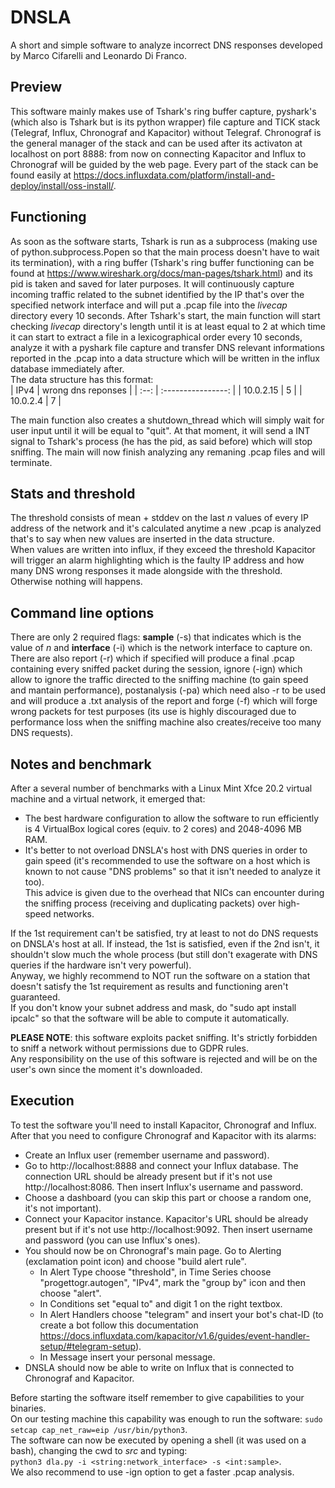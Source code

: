 # DNSLA
A short and simple software to analyze incorrect DNS responses developed by Marco Cifarelli and Leonardo Di Franco.

## Preview
This software mainly makes use of Tshark's ring buffer capture, pyshark's (which also is Tshark but is its python wrapper) file capture and TICK stack (Telegraf, Influx, Chronograf and Kapacitor) without Telegraf. Chronograf is the general manager of the stack and can be used after its activaton at localhost on port 8888: from now on connecting Kapacitor and Influx to Chronograf will be guided by the web page. Every part of the stack can be found easily at https://docs.influxdata.com/platform/install-and-deploy/install/oss-install/.

## Functioning
As soon as the software starts, Tshark is run as a subprocess (making use of python.subprocess.Popen so that the main process doesn't have to wait its termination), with a ring buffer (Tshark's ring buffer functioning can be found at https://www.wireshark.org/docs/man-pages/tshark.html) and its pid is taken and saved for later purposes. It will continuously capture incoming traffic related to the subnet identified by the IP that's over the specified network interface and will put a .pcap file into the _livecap_ directory every 10 seconds.
After Tshark's start, the main function will start checking _livecap_ directory's length until it is at least equal to 2 at which time it can start to extract a file in a lexicographical order every 10 seconds, analyze it with a pyshark file capture and transfer DNS relevant informations reported in the .pcap into a data structure which will be written in the influx database immediately after.  
The data structure has this format:  
| IPv4 | wrong dns reponses |
| :--: | :----------------: |
| 10.0.2.15 | 5 |
| 10.0.2.4 | 7 |

The main function also creates a shutdown_thread which will simply wait for user input until it will be equal to "quit". At that moment, it will send a INT signal to Tshark's process (he has the pid, as said before) which will stop sniffing. The main will now finish analyzing any remaning .pcap files and will terminate.

## Stats and threshold
The threshold consists of mean + stddev on the last _n_ values of every IP address of the network and it's calculated anytime a new .pcap is analyzed that's to say when new values are inserted in the data structure.  
When values are written into influx, if they exceed the threshold Kapacitor will trigger an alarm highlighting which is the faulty IP address and how many DNS wrong responses it made alongside with the threshold. Otherwise nothing will happens.

## Command line options
There are only 2 required flags: __sample__ (-s) that indicates which is the value of _n_ and __interface__ (-i) which is the network interface to capture on.  
There are also report (-r) which if specified will produce a final .pcap containing every sniffed packet during the session, ignore (-ign) which allow to ignore the traffic directed to the sniffing machine (to gain speed and mantain performance), postanalysis (-pa) which need also -r to be used and will produce a .txt analysis of the report and forge (-f) which will forge wrong packets for test purposes (its use is highly discouraged due to performance loss when the sniffing machine also creates/receive too many DNS requests).

## Notes and benchmark
After a several number of benchmarks with a Linux Mint Xfce 20.2 virtual machine and a virtual network, it emerged that:
- The best hardware configuration to allow the software to run efficiently is 4 VirtualBox logical cores (equiv. to 2 cores) and 2048-4096 MB RAM.
- It's better to not overload DNSLA's host with DNS queries in order to gain speed (it's recommended to use the software on a host which is known to not cause "DNS problems" so that it isn't needed to analyze it too).  
This advice is given due to the overhead that NICs can encounter during the sniffing process (receiving and duplicating packets) over high-speed networks.

If the 1st requirement can't be satisfied, try at least to not do DNS requests on DNSLA's host at all.
If instead, the 1st is satisfied, even if the 2nd isn't, it shouldn't slow much the whole process (but still don't exagerate with DNS queries if the hardware isn't very powerful).  
Anyway, we highly recommend to NOT run the software on a station that doesn't satisfy the 1st requirement as results and functioning aren't guaranteed.  
If you don't know your subnet address and mask, do "sudo apt install ipcalc" so that the software will be able to compute it automatically.

__PLEASE NOTE__: this software exploits packet sniffing. It's strictly forbidden to sniff a network without permissions due to GDPR rules.  
Any responsibility on the use of this software is rejected and will be on the user's own since the moment it's downloaded.

## Execution
To test the software you'll need to install Kapacitor, Chronograf and Influx. After that you need to configure Chronograf and Kapacitor with its alarms:
- Create an Influx user (remember username and password).
- Go to http://localhost:8888 and connect your Influx database. The connection URL should be already present but if it's not use http://localhost:8086. Then insert Influx's username and password.
- Choose a dashboard (you can skip this part or choose a random one, it's not important).
- Connect your Kapacitor instance. Kapacitor's URL should be already present but if it's not use http://localhost:9092. Then insert username and password (you can use Influx's ones).
- You should now be on Chronograf's main page. Go to Alerting (exclamation point icon) and choose "build alert rule".
  - In Alert Type choose "threshold", in Time Series choose "progettogr.autogen", "IPv4", mark the "group by" icon and then choose "alert".
  - In Conditions set "equal to" and digit 1 on the right textbox.
  - In Alert Handlers choose "telegram" and insert your bot's chat-ID (to create a bot follow this documentation https://docs.influxdata.com/kapacitor/v1.6/guides/event-handler-setup/#telegram-setup).
  - In Message insert your personal message. 
- DNSLA should now be able to write on Influx that is connected to Chronograf and Kapacitor.  

Before starting the software itself remember to give capabilities to your binaries.  
On our testing machine this capability was enough to run the software: ```sudo setcap cap_net_raw=eip /usr/bin/python3```.  
The software can now be executed by opening a shell (it was used on a bash), changing the cwd to _src_ and typing:  
```python3 dla.py -i <string:network_interface> -s <int:sample>```.  
We also recommend to use -ign option to get a faster .pcap analysis.
